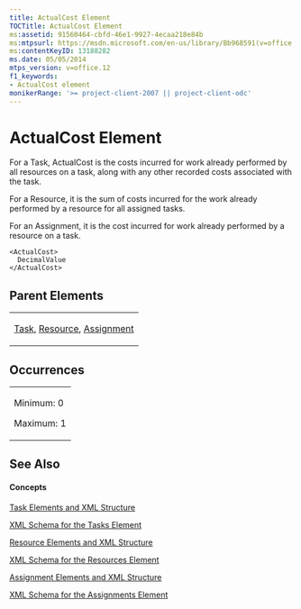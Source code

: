 ```yaml
---
title: ActualCost Element
TOCTitle: ActualCost Element
ms:assetid: 91560464-cbfd-46e1-9927-4ecaa218e84b
ms:mtpsurl: https://msdn.microsoft.com/en-us/library/Bb968591(v=office.12)
ms:contentKeyID: 13188282
ms.date: 05/05/2014
mtps_version: v=office.12
f1_keywords:
- ActualCost element
monikerRange: '>= project-client-2007 || project-client-odc'
---
```


# ActualCost Element




For a Task, ActualCost is the costs incurred for work already performed by all resources on a task, along with any other recorded costs associated with the task.

For a Resource, it is the sum of costs incurred for the work already performed by a resource for all assigned tasks.

For an Assignment, it is the cost incurred for work already performed by a resource on a task.

    <ActualCost>
      DecimalValue
    </ActualCost>

## Parent Elements

<table>
<colgroup>
<col style="width: 100%" />
</colgroup>
<tbody>
<tr class="odd">
<td><p><a href="bb968487(v=office.12).md">Task</a>, <a href="bb968715(v=office.12).md">Resource</a>, <a href="bb968611(v=office.12).md">Assignment</a></p></td>
</tr>
</tbody>
</table>

## Occurrences

<table>
<colgroup>
<col style="width: 100%" />
</colgroup>
<tbody>
<tr class="odd">
<td><p>Minimum: 0</p>
<p>Maximum: 1</p></td>
</tr>
</tbody>
</table>

## See Also

#### Concepts

[Task Elements and XML Structure](task-elements-and-xml-structure.md)

[XML Schema for the Tasks Element](xml-schema-for-the-tasks-element.md)

[Resource Elements and XML Structure](resource-elements-and-xml-structure.md)

[XML Schema for the Resources Element](xml-schema-for-the-resources-element.md)

[Assignment Elements and XML Structure](assignment-elements-and-xml-structure.md)

[XML Schema for the Assignments Element](xml-schema-for-the-assignments-element.md)

